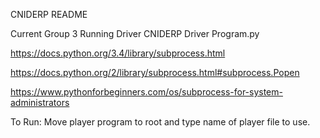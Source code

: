 CNIDERP README

Current Group 3 Running Driver CNIDERP Driver Program.py

https://docs.python.org/3.4/library/subprocess.html

https://docs.python.org/2/library/subprocess.html#subprocess.Popen

https://www.pythonforbeginners.com/os/subprocess-for-system-administrators

To Run:
Move player program to root and type name of player file to use.

